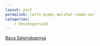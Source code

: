 ```yaml
---
layout: post
permalink: /arti-mimpi-melihat-rumah-es/
categories:
    - Uncategorized
---
```


[Baca Selengkapnya](/03)